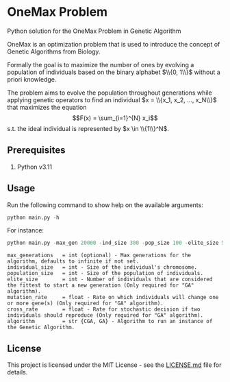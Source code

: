 # OneMax Problem

Python solution for the OneMax Problem in Genetic Algorithm

OneMax is an optimization problem that is used to introduce the concept of Genetic Algorithms from Biology.

Formally the goal is to maximize the number of ones by evolving a population of individuals based on the binary alphabet $\\{0, 1\\}$ without a priori knowledge.

The problem aims to evolve the population throughout generations while applying genetic operators to find an individual $x = \\{x_1, x_2, ..., x_N\\}$ that maximizes the equation $$F(x) = \sum_{i=1}^{N} x_i$$ s.t. the ideal individual is represented by $x \in \\{1\\}^N$.

## Prerequisites

1. Python v3.11

## Usage

Run the following command to show help on the available arguments:

```python
python main.py -h
```

For instance:

```python
python main.py -max_gen 20000 -ind_size 300 -pop_size 100 -elite_size 5 -mut_rate 0.01 -cross_rate 0.85 -alg ga
```

```
max_generations   = int (optional) - Max generations for the algorithm, defaults to infinite if not set.
individual_size   = int - Size of the individual's chromosome.
population_size   = int - Size of the population of individuals.
elite_size        = int - Number of individuals that are considered the fittest to start a new generation (Only required for "GA" algorithm).
mutation_rate     = float - Rate on which individuals will change one or more gene(s) (Only required for "GA" algorithm).
cross_rate        = float - Rate for stochastic decision if two individuals should reproduce (Only required for "GA" algorithm).
algorithm         = str {CGA, GA} - Algorithm to run an instance of the Genetic Algorithm.
```

## License

This project is licensed under the MIT License - see the [LICENSE.md](LICENSE.md) file for details.
